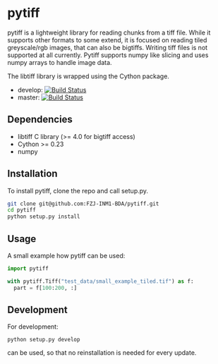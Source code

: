 # pytiff

pytiff is a lightweight library for reading chunks from a tiff file. While it supports other formats to some extend, it is focused on reading tiled greyscale/rgb images, that can also be bigtiffs. Writing tiff files is not supported at all currently. Pytiff supports numpy like slicing and uses numpy arrays to handle image data.

The libtiff library is wrapped using the Cython package.

* develop: [![Build Status](https://travis-ci.com/FZJ-INM1-BDA/pytiff.svg?token=KLmFpXqqdhhuT2pnjAGj&branch=develop)](https://travis-ci.com/FZJ-INM1-BDA/pytiff)
* master: [![Build Status](https://travis-ci.com/FZJ-INM1-BDA/pytiff.svg?token=KLmFpXqqdhhuT2pnjAGj&branch=master)](https://travis-ci.com/FZJ-INM1-BDA/pytiff)


## Dependencies

* libtiff C library (>= 4.0 for bigtiff access)
* Cython >= 0.23
* numpy

## Installation

To install pytiff, clone the repo and call setup.py.

```bash
git clone git@github.com:FZJ-INM1-BDA/pytiff.git
cd pytiff
python setup.py install
```

## Usage

A small example how pytiff can be used:

```python
import pytiff

with pytiff.Tiff("test_data/small_example_tiled.tif") as f:
  part = f[100:200, :]
```

## Development

For development:

`python setup.py develop`

can be used, so that no reinstallation is needed for every update.
